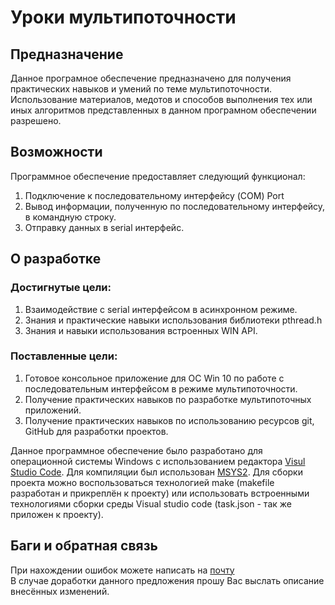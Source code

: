 # **Уроки мультипоточности**

## Предназначение  
Данное програмное обеспечение предназначено для получения практических навыков и умений по теме мультипоточности. Использование материалов, медотов и способов выполнения тех или иных алгоритмов представленных в данном програмном обеспечении разрешено.

## Возможности  
Программное обеспечение предоставляет следующий функционал:  
1. Подключение к последовательному интерфейсу (COM) Port
2. Вывод информации, полученную по последовательному интерфейсу, в командную строку.
3. Отправку данных в serial интерфейс.

## О разработке
### Достигнутые цели:
1. Взаимодействие с serial интерфейсом в асинхронном режиме.
2. Знания и практические навыки использования библиотеки pthread.h
3. Знания и навыки использования встроенных WIN API.
### Поставленные цели:  
1. Готовое консольное приложение для ОС Win 10 по работе с последовательным интерфейсом в режиме мультипоточности.
2. Получение практических навыков по разработке мультипоточных приложений.
3. Получение практических навыков по использованию ресурсов git, GitHub для разработки проектов.

Данное программное обеспечение было разработано для операционной системы Windows с использованием редактора [Visul Studio Code](<https://code.visualstudio.com/>). Для компиляции был использован [MSYS2](<https://www.msys2.org/>). Для сборки проекта можно воспользоваться технологией make (makefile разработан и прикреплён к проекту) или использовать встроенными технологиями сборки среды Visual studio code (task.json - так же приложен к проекту).
## Баги и обратная связь  
При нахождении ошибок можете написать на [почту](fogotcheck@live.com)  
В случае доработки данного предложения прошу Вас выслать описание внесённых изменений.
